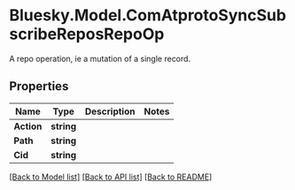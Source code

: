 # Bluesky.Model.ComAtprotoSyncSubscribeReposRepoOp
A repo operation, ie a mutation of a single record.

## Properties

Name | Type | Description | Notes
------------ | ------------- | ------------- | -------------
**Action** | **string** |  | 
**Path** | **string** |  | 
**Cid** | **string** |  | 

[[Back to Model list]](../README.md#documentation-for-models) [[Back to API list]](../README.md#documentation-for-api-endpoints) [[Back to README]](../README.md)

